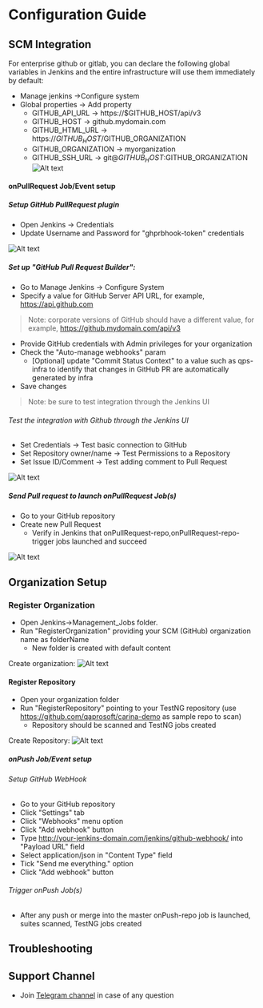 # Configuration Guide
## SCM Integration
For enterprise github or gitlab, you can declare the following global variables in Jenkins and the entire infrastructure will use them immediately by default:
  * Manage jenkins ->Configure system
  * Global properties -> Add property
     * GITHUB_API_URL -> https://$GITHUB_HOST/api/v3
     * GITHUB_HOST -> github.mydomain.com
     * GITHUB_HTML_URL -> https://$GITHUB_HOST/$GITHUB_ORGANIZATION
     * GITHUB_ORGANIZATION -> myorganization
     * GITHUB_SSH_URL -> git@$GITHUB_HOST:$GITHUB_ORGANIZATION
![Alt text](https://github.com/qaprosoft/qps-infra/blob/master/docs/img/Enterprise.png?raw=true "Enterprise")

#### onPullRequest Job/Event setup

##### Setup GitHub PullRequest plugin 
   * Open Jenkins -> Credentials
   * Update Username and Password for "ghprbhook-token" credentials
   
![Alt text](https://github.com/qaprosoft/qps-infra/blob/master/docs/img/Credentials.png?raw=true "Credentials") 

##### Set up "GitHub Pull Request Builder":
  *  Go to Manage Jenkins -> Configure System
  *  Specify a value for GitHub Server API URL, for example, https://api.github.com
> Note: corporate versions of GitHub should have a different value, for example, https://github.mydomain.com/api/v3
  *  Provide GitHub credentials with Admin privileges for your organization
  *  Check the "Auto-manage webhooks" param
     * [Optional] update "Commit Status Context" to a value such as qps-infra to identify that changes in GitHub PR are automatically generated by infra
  *  Save changes
> Note: be sure to test integration through the Jenkins UI

 ###### Test the integration with Github through the Jenkins UI
   *  Set Credentials -> Test basic connection to GitHub
   *  Set Repository owner/name -> Test Permissions to a Repository
   *  Set Issue ID/Comment -> Test adding comment to Pull Request

![Alt text](https://github.com/qaprosoft/qps-infra/blob/master/docs/img/TestGithub.png?raw=true "TestGithub") 

##### Send Pull request to launch onPullRequest Job(s)
   * Go to your GitHub repository
   * Create new Pull Request
        * Verify in Jenkins that onPullRequest-repo,onPullRequest-repo-trigger jobs launched and succeed
        
![Alt text](https://github.com/qaprosoft/qps-infra/blob/master/docs/img/PushJobs.png?raw=true "PushJobs")

## Organization Setup        
### Register Organization
* Open Jenkins->Management_Jobs folder.
* Run "RegisterOrganization" providing your SCM (GitHub) organization name as folderName
     * New folder is created with default content
     
 Create organization: 
 ![Alt text](https://github.com/qaprosoft/qps-infra/blob/master/docs/img/Organization.png?raw=true "Organization")

#### Register Repository
* Open your organization folder
* Run "RegisterRepository" pointing to your TestNG repository (use https://github.com/qaprosoft/carina-demo as sample repo to scan)
     * Repository should be scanned and TestNG jobs created
     
Create Repository:
 ![Alt text](https://github.com/qaprosoft/qps-infra/blob/master/docs/img/Repository.png?raw=true "Repository")       

##### onPush Job/Event setup

###### Setup GitHub WebHook
   * Go to your GitHub repository
   * Click "Settings" tab
   * Click "Webhooks" menu option
   * Click "Add webhook" button
   * Type http://your-jenkins-domain.com/jenkins/github-webhook/ into "Payload URL" field
   * Select application/json in "Content Type" field
   * Tick "Send me everything." option
   * Click "Add webhook" button
   
###### Trigger onPush Job(s)
 *  After any push or merge into the master onPush-repo job is launched, suites scanned, TestNG jobs created
   
## Troubleshooting

## Support Channel

* Join [Telegram channel](https://t.me/qps_infra) in case of any question
